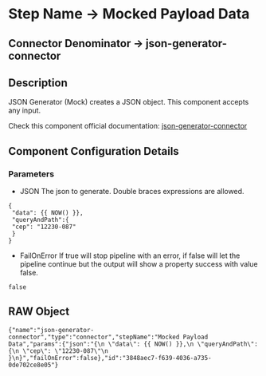 # Step Name -> Mocked Payload Data
## Connector Denominator -> json-generator-connector

## Description

JSON Generator (Mock) creates a JSON object. This component accepts any input.

Check this component official documentation: [json-generator-connector](https://docs.digibee.com/documentation/components/tools/json-generator "Digibee json-generator-connector documentation")

## Component Configuration Details
### Parameters

* JSON
The json to generate. Double braces expressions are allowed.

```
{
 "data": {{ NOW() }},
 "queryAndPath":{
 "cep": "12230-087"
 }
}
```

* FailOnError
If true will stop pipeline with an error, if false will let the pipeline continue but the output will show a property success with value false.

```
false
```

## RAW Object

```
{"name":"json-generator-connector","type":"connector","stepName":"Mocked Payload Data","params":{"json":"{\n \"data\": {{ NOW() }},\n \"queryAndPath\":{\n \"cep\": \"12230-087\"\n }\n}","failOnError":false},"id":"3848aec7-f639-4036-a735-0de702ce8e05"}
```